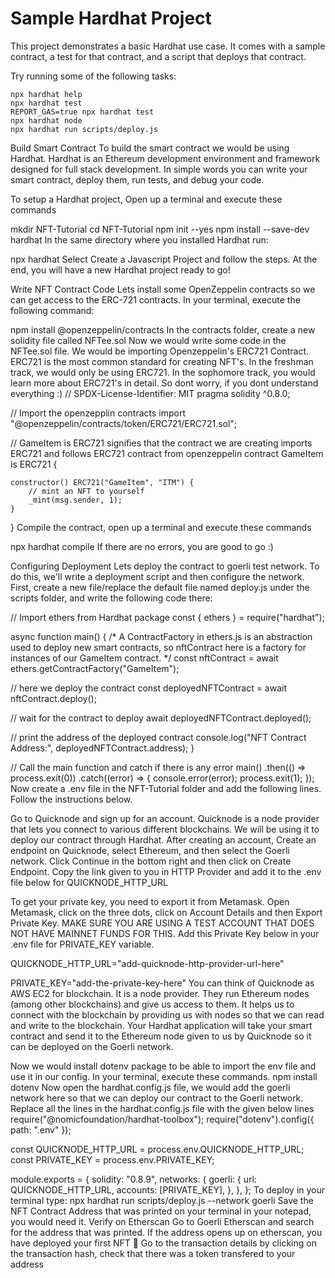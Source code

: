 # Sample Hardhat Project

This project demonstrates a basic Hardhat use case. It comes with a sample contract, a test for that contract, and a script that deploys that contract.

Try running some of the following tasks:

```shell
npx hardhat help
npx hardhat test
REPORT_GAS=true npx hardhat test
npx hardhat node
npx hardhat run scripts/deploy.js
```

Build
Smart Contract
To build the smart contract we would be using Hardhat. Hardhat is an Ethereum development environment and framework designed for full stack development. In simple words you can write your smart contract, deploy them, run tests, and debug your code.

To setup a Hardhat project, Open up a terminal and execute these commands

mkdir NFT-Tutorial
cd  NFT-Tutorial
npm init --yes
npm install --save-dev hardhat
In the same directory where you installed Hardhat run:

npx hardhat
Select Create a Javascript Project and follow the steps. At the end, you will have a new Hardhat project ready to go!

Write NFT Contract Code
Lets install some OpenZeppelin contracts so we can get access to the ERC-721 contracts. In your terminal, execute the following command:

npm install @openzeppelin/contracts
In the contracts folder, create a new solidity file called NFTee.sol
Now we would write some code in the NFTee.sol file. We would be importing Openzeppelin's ERC721 Contract. ERC721 is the most common standard for creating NFT's. In the freshman track, we would only be using ERC721. In the sophomore track, you would learn more about ERC721's in detail. So dont worry, if you dont understand everything :)
// SPDX-License-Identifier: MIT
pragma solidity ^0.8.0;

// Import the openzepplin contracts
import "@openzeppelin/contracts/token/ERC721/ERC721.sol";

// GameItem is  ERC721 signifies that the contract we are creating imports ERC721 and follows ERC721 contract from openzeppelin
contract GameItem is ERC721 {

    constructor() ERC721("GameItem", "ITM") {
        // mint an NFT to yourself
        _mint(msg.sender, 1);
    }
}
Compile the contract, open up a terminal and execute these commands

npx hardhat compile
If there are no errors, you are good to go :)

Configuring Deployment
Lets deploy the contract to goerli test network. To do this, we'll write a deployment script and then configure the network. First, create a new file/replace the default file named deploy.js under the scripts folder, and write the following code there:

// Import ethers from Hardhat package
const { ethers } = require("hardhat");

async function main() {
  /*
A ContractFactory in ethers.js is an abstraction used to deploy new smart contracts,
so nftContract here is a factory for instances of our GameItem contract.
*/
  const nftContract = await ethers.getContractFactory("GameItem");

  // here we deploy the contract
  const deployedNFTContract = await nftContract.deploy();

  // wait for the contract to deploy
  await deployedNFTContract.deployed();

  // print the address of the deployed contract
  console.log("NFT Contract Address:", deployedNFTContract.address);
}

// Call the main function and catch if there is any error
main()
  .then(() => process.exit(0))
  .catch((error) => {
    console.error(error);
    process.exit(1);
  });
Now create a .env file in the NFT-Tutorial folder and add the following lines. Follow the instructions below.

Go to Quicknode and sign up for an account. Quicknode is a node provider that lets you connect to various different blockchains. We will be using it to deploy our contract through Hardhat. After creating an account, Create an endpoint on Quicknode, select Ethereum, and then select the Goerli network. Click Continue in the bottom right and then click on Create Endpoint. Copy the link given to you in HTTP Provider and add it to the .env file below for QUICKNODE_HTTP_URL

To get your private key, you need to export it from Metamask. Open Metamask, click on the three dots, click on Account Details and then Export Private Key. MAKE SURE YOU ARE USING A TEST ACCOUNT THAT DOES NOT HAVE MAINNET FUNDS FOR THIS. Add this Private Key below in your .env file for PRIVATE_KEY variable.

QUICKNODE_HTTP_URL="add-quicknode-http-provider-url-here"

PRIVATE_KEY="add-the-private-key-here"
You can think of Quicknode as AWS EC2 for blockchain. It is a node provider. They run Ethereum nodes (among other blockchains) and give us access to them. It helps us to connect with the blockchain by providing us with nodes so that we can read and write to the blockchain. Your Hardhat application will take your smart contract and send it to the Ethereum node given to us by Quicknode so it can be deployed on the Goerli network.

Now we would install dotenv package to be able to import the env file and use it in our config. In your terminal, execute these commands.
npm install dotenv
Now open the hardhat.config.js file, we would add the goerli network here so that we can deploy our contract to the Goerli network. Replace all the lines in the hardhat.config.js file with the given below lines
require("@nomicfoundation/hardhat-toolbox");
require("dotenv").config({ path: ".env" });

const QUICKNODE_HTTP_URL = process.env.QUICKNODE_HTTP_URL;
const PRIVATE_KEY = process.env.PRIVATE_KEY;

module.exports = {
  solidity: "0.8.9",
  networks: {
    goerli: {
      url: QUICKNODE_HTTP_URL,
      accounts: [PRIVATE_KEY],
    },
  },
};
To deploy in your terminal type:
npx hardhat run scripts/deploy.js --network goerli
Save the NFT Contract Address that was printed on your terminal in your notepad, you would need it.
Verify on Etherscan
Go to Goerli Etherscan and search for the address that was printed.
If the address opens up on etherscan, you have deployed your first NFT 🎉
Go to the transaction details by clicking on the transaction hash, check that there was a token transfered to your address
